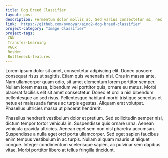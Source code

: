 ```yaml
---
title: Dog Breed Classifier
layout: post
description: Fermentum dolor mollis ac. Sed varius consectetur mi, nec accumsan ex lacinia eu. Maecenas pulvinar enim ut elit molestie, et porttitor elit tempus. Aenean et leo vestibulum, vulputate nibh vehicula, pretium sem. Vestibulum varius diam velit, non feugiat lacus porta sed. In elementum risus sem, id venenatis justo consectetur nec. 
link: 'https://github.com/nvmoyar/aind2-dog-breed-classifier'
project-category: "Image Classifier"
project-tags:
 CNN
 Transfer-Learning
 VGGx
 ResNet
 Bottleneck-features
---
```

Lorem ipsum dolor sit amet, consectetur adipiscing elit. Donec posuere consequat risus ut sagittis. Etiam quis venenatis nisl. Cras in massa ante. Nam ullamcorper quam odio, sit amet elementum lorem porttitor semper. Nullam lorem massa, bibendum vel porttitor quis, ornare eu metus. Morbi placerat facilisis elit sit amet consectetur. Donec et orci a nisl bibendum pellentesque ac sed risus. Pellentesque habitant morbi tristique senectus et netus et malesuada fames ac turpis egestas. Aliquam erat volutpat. Phasellus ultricies massa ut placerat hendrerit.

Phasellus hendrerit vestibulum dolor et pretium. Sed sollicitudin semper nisi, dictum tempor tortor vehicula in. Suspendisse quis ornare urna. Aenean vehicula gravida ultricies. Aenean eget sem non nisl pharetra accumsan. Suspendisse a nulla eget orci porta ullamcorper. Sed eget sapien faucibus enim tempus vestibulum in ac turpis. Nullam aliquam mauris ut aliquet congue. Integer condimentum scelerisque sapien, ac pulvinar sem dapibus vitae. Morbi porttitor libero at tellus fringilla tincidunt.






